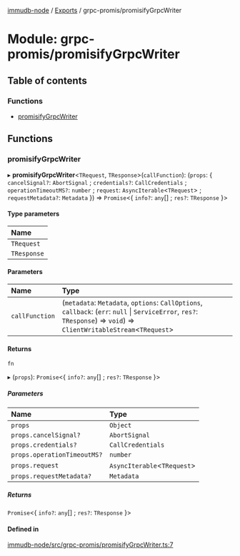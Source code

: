 [immudb-node](../README.md) / [Exports](../modules.md) / grpc-promis/promisifyGrpcWriter

# Module: grpc-promis/promisifyGrpcWriter

## Table of contents

### Functions

- [promisifyGrpcWriter](grpc_promis_promisifyGrpcWriter.md#promisifygrpcwriter)

## Functions

### promisifyGrpcWriter

▸ **promisifyGrpcWriter**<`TRequest`, `TResponse`\>(`callFunction`): (`props`: { `cancelSignal?`: `AbortSignal` ; `credentials?`: `CallCredentials` ; `operationTimeoutMS?`: `number` ; `request`: `AsyncIterable`<`TRequest`\> ; `requestMetadata?`: `Metadata`  }) => `Promise`<{ `info?`: `any`[] ; `res?`: `TResponse`  }\>

#### Type parameters

| Name |
| :------ |
| `TRequest` |
| `TResponse` |

#### Parameters

| Name | Type |
| :------ | :------ |
| `callFunction` | (`metadata`: `Metadata`, `options`: `CallOptions`, `callback`: (`err`: ``null`` \| `ServiceError`, `res?`: `TResponse`) => `void`) => `ClientWritableStream`<`TRequest`\> |

#### Returns

`fn`

▸ (`props`): `Promise`<{ `info?`: `any`[] ; `res?`: `TResponse`  }\>

##### Parameters

| Name | Type |
| :------ | :------ |
| `props` | `Object` |
| `props.cancelSignal?` | `AbortSignal` |
| `props.credentials?` | `CallCredentials` |
| `props.operationTimeoutMS?` | `number` |
| `props.request` | `AsyncIterable`<`TRequest`\> |
| `props.requestMetadata?` | `Metadata` |

##### Returns

`Promise`<{ `info?`: `any`[] ; `res?`: `TResponse`  }\>

#### Defined in

[immudb-node/src/grpc-promis/promisifyGrpcWriter.ts:7](https://github.com/user3232/node-immu-db/blob/30c0d74/immudb-node/src/grpc-promis/promisifyGrpcWriter.ts#L7)
